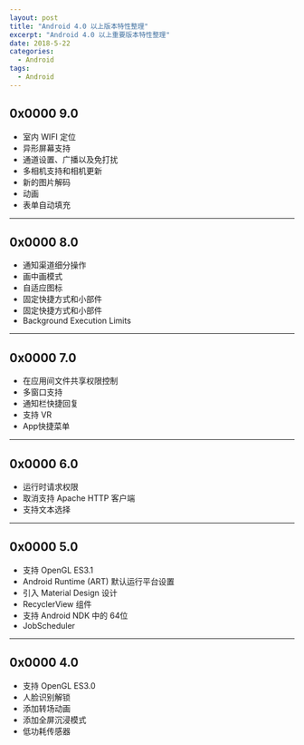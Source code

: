 ```yaml
---
layout: post
title: "Android 4.0 以上版本特性整理"
excerpt: "Android 4.0 以上重要版本特性整理"
date: 2018-5-22
categories:
  - Android
tags:
  - Android
---
```


## 0x0000 9.0

* 室内 WIFI 定位
* 异形屏幕支持
* 通道设置、广播以及免打扰
* 多相机支持和相机更新
* 新的图片解码
* 动画
* 表单自动填充

-------------------

## 0x0000 8.0

* 通知渠道细分操作
* 画中画模式
* 自适应图标
* 固定快捷方式和小部件
* 固定快捷方式和小部件
* Background Execution Limits

-------------------

## 0x0000 7.0

* 在应用间文件共享权限控制
* 多窗口支持
* 通知栏快捷回复
* 支持 VR
* App快捷菜单

-------------------

## 0x0000 6.0

* 运行时请求权限
* 取消支持 Apache HTTP 客户端
* 支持文本选择

-------------------

## 0x0000 5.0

* 支持 OpenGL ES3.1
* Android Runtime (ART) 默认运行平台设置
* 引入 Material Design 设计
* RecyclerView 组件
* 支持 Android NDK 中的 64位
* JobScheduler

-------------------

## 0x0000 4.0

* 支持 OpenGL ES3.0
* 人脸识别解锁
* 添加转场动画 
* 添加全屏沉浸模式
* 低功耗传感器